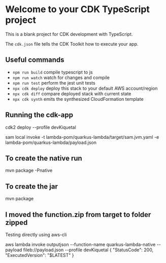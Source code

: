 # Welcome to your CDK TypeScript project

This is a blank project for CDK development with TypeScript.

The `cdk.json` file tells the CDK Toolkit how to execute your app.

## Useful commands

* `npm run build`   compile typescript to js
* `npm run watch`   watch for changes and compile
* `npm run test`    perform the jest unit tests
* `npx cdk deploy`  deploy this stack to your default AWS account/region
* `npx cdk diff`    compare deployed stack with current state
* `npx cdk synth`   emits the synthesized CloudFormation template

## Running the cdk-app

cdk2 deploy --profile devKiquetal

sam local invoke -t lambda-pom/quarkus-lambda/target/sam.jvm.yaml -e lambda-pom/quarkus-lambda/payload.json 

## To create the native run

mvn package -Pnative 

## To create the jar

mvn package

## I moved the function.zip from target to folder zipped

Testing directly using aws-cli

aws lambda invoke outputjson --function-name quarkus-lambda-native --payload fileb://payload.json  --profile devKiquetal
{
    "StatusCode": 200,
    "ExecutedVersion": "$LATEST"
}

